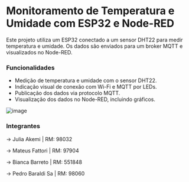 # Monitoramento de Temperatura e Umidade com ESP32 e Node-RED
Este projeto utiliza um ESP32 conectado a um sensor DHT22 para medir temperatura e umidade. Os dados são enviados para um broker MQTT e visualizados no Node-RED.

### Funcionalidades
- Medição de temperatura e umidade com o sensor DHT22.
- Indicação visual de conexão com Wi-Fi e MQTT por LEDs.
- Publicação dos dados via protocolo MQTT.
- Visualização dos dados no Node-RED, incluindo gráficos.


![image](https://github.com/user-attachments/assets/9b22713c-2046-4b52-9851-80cabe1e9021)
























### Integrantes
-> Julia Akemi | RM: 98032

-> Mateus Fattori | RM: 97904 

-> Bianca Barreto | RM: 551848

-> Pedro Baraldi Sa | RM: 98060
